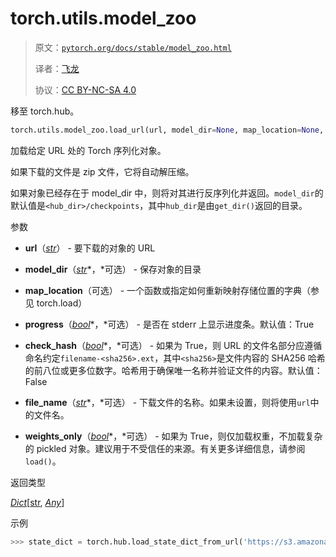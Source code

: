 # torch.utils.model_zoo

> 原文：[`pytorch.org/docs/stable/model_zoo.html`](https://pytorch.org/docs/stable/model_zoo.html)
>
> 译者：[飞龙](https://github.com/wizardforcel)
>
> 协议：[CC BY-NC-SA 4.0](http://creativecommons.org/licenses/by-nc-sa/4.0/)

移至 torch.hub。

```py
torch.utils.model_zoo.load_url(url, model_dir=None, map_location=None, progress=True, check_hash=False, file_name=None, weights_only=False)
```

加载给定 URL 处的 Torch 序列化对象。

如果下载的文件是 zip 文件，它将自动解压缩。

如果对象已经存在于 model_dir 中，则将对其进行反序列化并返回。`model_dir`的默认值是`<hub_dir>/checkpoints`，其中`hub_dir`是由`get_dir()`返回的目录。

参数

+   **url**（[*str*](https://docs.python.org/3/library/stdtypes.html#str "(in Python v3.12)")） - 要下载的对象的 URL

+   **model_dir**（[*str*](https://docs.python.org/3/library/stdtypes.html#str "(in Python v3.12)")*，*可选） - 保存对象的目录

+   **map_location**（可选） - 一个函数或指定如何重新映射存储位置的字典（参见 torch.load）

+   **progress**（[*bool*](https://docs.python.org/3/library/functions.html#bool "(in Python v3.12)")*，*可选） - 是否在 stderr 上显示进度条。默认值：True

+   **check_hash**（[*bool*](https://docs.python.org/3/library/functions.html#bool "(in Python v3.12)")*，*可选） - 如果为 True，则 URL 的文件名部分应遵循命名约定`filename-<sha256>.ext`，其中`<sha256>`是文件内容的 SHA256 哈希的前八位或更多位数字。哈希用于确保唯一名称并验证文件的内容。默认值：False

+   **file_name**（[*str*](https://docs.python.org/3/library/stdtypes.html#str "(in Python v3.12)")*，*可选） - 下载文件的名称。如果未设置，则将使用`url`中的文件名。

+   **weights_only**（[*bool*](https://docs.python.org/3/library/functions.html#bool "(in Python v3.12)")*，*可选） - 如果为 True，则仅加载权重，不加载复杂的 pickled 对象。建议用于不受信任的来源。有关更多详细信息，请参阅`load()`。

返回类型

[*Dict*](https://docs.python.org/3/library/typing.html#typing.Dict "(in Python v3.12)")[[str](https://docs.python.org/3/library/stdtypes.html#str "(in Python v3.12)"), [*Any*](https://docs.python.org/3/library/typing.html#typing.Any "(in Python v3.12)")]

示例

```py
>>> state_dict = torch.hub.load_state_dict_from_url('https://s3.amazonaws.com/pytorch/models/resnet18-5c106cde.pth') 
```
